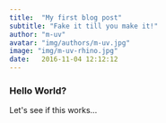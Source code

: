 ```yaml
---
title:  "My first blog post"
subtitle: "Fake it till you make it!"
author: "m-uv"
avatar: "img/authors/m-uv.jpg"
image: "img/m-uv-rhino.jpg"
date:   2016-11-04 12:12:12
---
```


### Hello World?
Let's see if this works...
